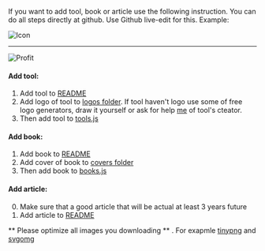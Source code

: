 If you want to add tool, book or article use the following instruction.
You can do all steps directly at github. Use Github live-edit for this.
Example:

![Icon](https://raw.githubusercontent.com/web-animation/web-animation.github.io/master/assets/images/live-edit-icon.jpg)

---

![Profit](https://raw.githubusercontent.com/web-animation/web-animation.github.io/master/assets/images/profit.jpg)

#### Add tool:
1. Add tool to [README](https://github.com/web-animation/web-animation.github.io/blob/master/README.md)
2. Add logo of tool to [logos folder](https://github.com/web-animation/web-animation.github.io/tree/master/data/logos).
If tool haven't logo use some of free logo generators, draw it yourself or ask for help [me](https://github.com/sergey-pimenov) of tool's cteator.
3. Then add tool to [tools.js](https://github.com/web-animation/web-animation.github.io/tree/master/data/tools.js)

#### Add book:
1. Add book to [README](https://github.com/web-animation/web-animation.github.io/blob/master/README.md)
2. Add cover of book to [covers folder](https://github.com/web-animation/web-animation.github.io/tree/master/data/covers)
3. Then add book to [books.js](https://github.com/web-animation/web-animation.github.io/tree/master/data/books.js)


#### Add article:
0. Make sure that a good article that will be actual at least 3 years future
1. Add article to [README](https://github.com/web-animation/web-animation.github.io/blob/master/README.md)

** Please optimize all images you downloading ** . For exapmle [tinypng](https://tinypng.com/) and [svgomg](https://jakearchibald.github.io/svgomg/)
